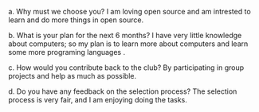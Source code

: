 a. Why must we choose you?
   I am loving open source and am intrested to learn and do more things in open source.
   
   
b. What is your plan for the next 6 months?
   I have very little knowledge about computers;
   so my plan is to learn more about computers and learn some more programing languages .
   
   
c. How would you contribute back to the club?
   By participating in group projects and help as much as possible.
   
   
d. Do you have any feedback on the selection process?
   The selection process is very fair, and I am enjoying doing the tasks.
